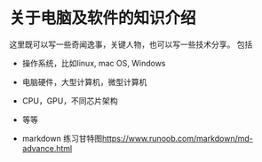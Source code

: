 # 关于电脑及软件的知识介绍

这里既可以写一些奇闻逸事，关键人物，也可以写一些技术分享。
包括

- 操作系统，比如linux, mac OS, Windows
- 电脑硬件，大型计算机，微型计算机
- CPU，GPU，不同芯片架构
- 等等

- markdown 练习甘特图<https://www.runoob.com/markdown/md-advance.html>

